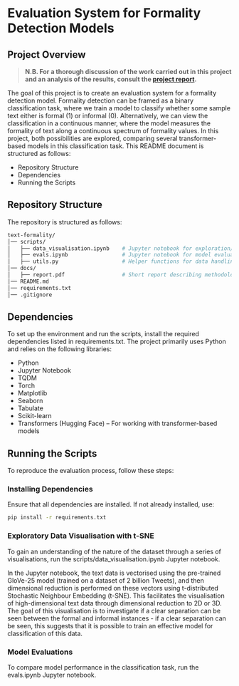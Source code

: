 # Evaluation System for Formality Detection Models

## Project Overview

> **N.B. For a thorough discussion of the work carried out in this project and an analysis of the results, consult the [project report](docs/report.pdf).**

The goal of this project is to create an evaluation system for a formality detection model. Formality detection can be framed as a binary classification task, where we train a model to classify whether some sample text either is formal (1) or informal (0). Alternatively, we can view the classification in a continuous manner, where the model measures the formality of text along a continuous spectrum of formality values. In this project, both possibilities are explored, comparing several transformer-based models in this classification task. This README document is structured as follows:

- Repository Structure
- Dependencies
- Running the Scripts

## Repository Structure

The repository is structured as follows:

```bash
text-formality/
│── scripts/
│   ├── data_visualisation.ipynb    # Jupyter notebook for exploration/visualisation of the dataset using t-SNE
│   ├── evals.ipynb                 # Jupyter notebook for model evaluation and comparison
│   ├── utils.py                    # Helper functions for data handling and evaluation
│── docs/
│   ├── report.pdf                  # Short report describing methodology, results, and challenges
│── README.md
│── requirements.txt
│── .gitignore
```

## Dependencies

To set up the environment and run the scripts, install the required dependencies listed in requirements.txt. The project primarily uses Python and relies on the following libraries:

- Python
- Jupyter Notebook
- TQDM
- Torch
- Matplotlib
- Seaborn
- Tabulate
- Scikit-learn
- Transformers (Hugging Face) – For working with transformer-based models

## Running the Scripts

To reproduce the evaluation process, follow these steps:

### Installing Dependencies

Ensure that all dependencies are installed. If not already installed, use:

```bash
pip install -r requirements.txt
```

### Exploratory Data Visualisation with t-SNE

To gain an understanding of the nature of the dataset through a series of visualisations, run the scripts/data_visualisation.ipynb Jupyter notebook.

In the Jupyter notebook, the text data is vectorised using the pre-trained GloVe-25 model (trained on a dataset of 2 billion Tweets), and then dimensional reduction is performed on these vectors using t-distributed Stochastic Neighbour Embedding (t-SNE). This facilitates the visualisation of high-dimensional text data through dimensional reduction to 2D or 3D. The goal of this visualisation is to investigate if a clear separation can be seen between the formal and informal instances - if a clear separation can be seen, this suggests that it is possible to train an effective model for classification of this data.

### Model Evaluations

To compare model performance in the classification task, run the evals.ipynb Jupyter notebook.
